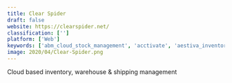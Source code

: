 ```yaml
---
title: Clear Spider
draft: false 
website: https://clearspider.net/
classification: ['']
platform: ['Web']
keywords: ['abm_cloud_stock_management', 'acctivate', 'aestiva_inventory', 'assetoptics', 'brightpearl', 'cin7', 'coreims', 'ezofficeinventory', 'ecount_erp', 'finale_inventory', 'fishbowl_inventory', 'goods_order_inventory', 'netsuite', 'odoo', 'pos.siteco.ca', 'parago', 'redbeam', 'tradegecko', 'veeqo', 'yaali', 'zoho_inventory']
image: 2020/04/Clear-Spider.png
---
```

Cloud based inventory, warehouse & shipping management